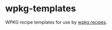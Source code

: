 # wpkg-templates

WPKG recipe templates for use by [wpkg recipes](https://github.com/speartail/wpkg).
